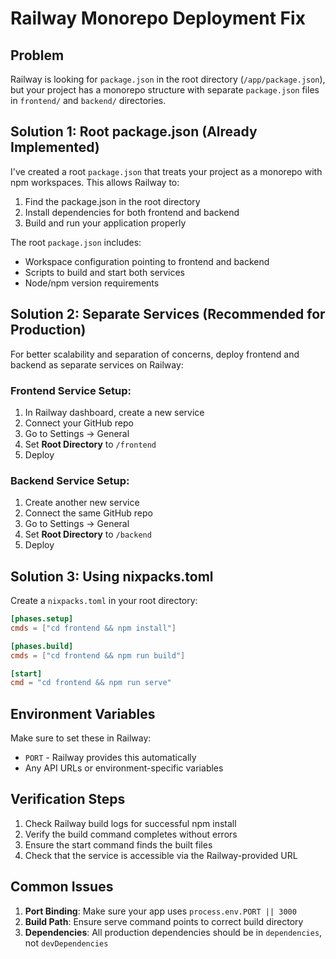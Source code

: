 # Railway Monorepo Deployment Fix

## Problem
Railway is looking for `package.json` in the root directory (`/app/package.json`), but your project has a monorepo structure with separate `package.json` files in `frontend/` and `backend/` directories.

## Solution 1: Root package.json (Already Implemented)

I've created a root `package.json` that treats your project as a monorepo with npm workspaces. This allows Railway to:
1. Find the package.json in the root directory
2. Install dependencies for both frontend and backend
3. Build and run your application properly

The root `package.json` includes:
- Workspace configuration pointing to frontend and backend
- Scripts to build and start both services
- Node/npm version requirements

## Solution 2: Separate Services (Recommended for Production)

For better scalability and separation of concerns, deploy frontend and backend as separate services on Railway:

### Frontend Service Setup:
1. In Railway dashboard, create a new service
2. Connect your GitHub repo
3. Go to Settings → General
4. Set **Root Directory** to `/frontend`
5. Deploy

### Backend Service Setup:
1. Create another new service
2. Connect the same GitHub repo
3. Go to Settings → General
4. Set **Root Directory** to `/backend`
5. Deploy

## Solution 3: Using nixpacks.toml

Create a `nixpacks.toml` in your root directory:

```toml
[phases.setup]
cmds = ["cd frontend && npm install"]

[phases.build]
cmds = ["cd frontend && npm run build"]

[start]
cmd = "cd frontend && npm run serve"
```

## Environment Variables

Make sure to set these in Railway:
- `PORT` - Railway provides this automatically
- Any API URLs or environment-specific variables

## Verification Steps

1. Check Railway build logs for successful npm install
2. Verify the build command completes without errors
3. Ensure the start command finds the built files
4. Check that the service is accessible via the Railway-provided URL

## Common Issues

1. **Port Binding**: Make sure your app uses `process.env.PORT || 3000`
2. **Build Path**: Ensure serve command points to correct build directory
3. **Dependencies**: All production dependencies should be in `dependencies`, not `devDependencies`